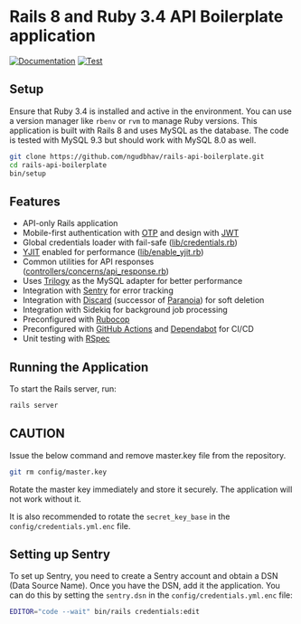 # Rails 8 and Ruby 3.4 API Boilerplate application

[![Documentation](https://github.com/ngudbhav/rails-api-boilerplate/actions/workflows/deploy-docs.yml/badge.svg)](https://ngudbhav.github.io/rails-api-boilerplate/)
[![Test](https://github.com/ngudbhav/rails-api-boilerplate/actions/workflows/ci.yml/badge.svg)](https://github.com/ngudbhav/rails-api-boilerplate/actions/workflows/ci.yml)

## Setup
Ensure that Ruby 3.4 is installed and active in the environment. You can use a version manager like `rbenv` or `rvm` to manage Ruby versions.
This application is built with Rails 8 and uses MySQL as the database. The code is tested with MySQL 9.3 but should work with MySQL 8.0 as well.

```bash
git clone https://github.com/ngudbhav/rails-api-boilerplate.git
cd rails-api-boilerplate
bin/setup
```

## Features
- API-only Rails application
- Mobile-first authentication with [OTP](lib/otp) and design with [JWT](lib/jwt_authenticate.rb)
- Global credentials loader with fail-safe ([lib/credentials.rb](lib/credentials.rb))
- [YJIT](https://shopify.engineering/ruby-yjit-is-production-ready) enabled for performance ([lib/enable_yjit.rb](config/initializers/enable_yjit.rb))
- Common utilities for API responses ([controllers/concerns/api_response.rb](app/controllers/concerns/response.rb))
- Uses [Trilogy](https://github.com/trilogy-libraries/trilogy) as the MySQL adapter for better performance
- Integration with [Sentry](https://sentry.io/welcome/) for error tracking
- Integration with [Discard](https://github.com/jhawthorn/discard) (successor of [Paranoia](https://github.com/rubysherpas/paranoia)) for soft deletion
- Integration with Sidekiq for background job processing
- Preconfigured with [Rubocop](https://github.com/rubocop/rubocop)
- Preconfigured with [GitHub Actions](.github/workflows/ci.yml) and [Dependabot](.github/dependabot.yml) for CI/CD
- Unit testing with [RSpec](https://rspec.info/)

## Running the Application
To start the Rails server, run:

```bash
rails server
```

## CAUTION
Issue the below command and remove master.key file from the repository.
```bash
git rm config/master.key
```
Rotate the master key immediately and store it securely. The application will not work without it.

It is also recommended to rotate the `secret_key_base` in the `config/credentials.yml.enc` file.

## Setting up Sentry
To set up Sentry, you need to create a Sentry account and obtain a DSN (Data Source Name). Once you have the DSN, add it the application.
You can do this by setting the `sentry.dsn` in the `config/credentials.yml.enc` file:

```bash
EDITOR="code --wait" bin/rails credentials:edit
```
